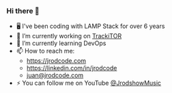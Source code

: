 ### Hi there 👋

- 🖥️ I've been coding with LAMP Stack for over 6 years
- 🔭 I’m currently working on <a href="https://trackitor.net">TrackiTOR</a>
- 🌱 I’m currently learning DevOps
- 📫 How to reach me: 
  - https://jrodcode.com
  - https://linkedin.com/in/jrodcode
  - <a href="mailto:juan@jrodcode.com">juan@jrodcode.com</a>
- ⚡ You can follow me on YouTube <a href="https://www.youtube.com/channel/UCC7iJKURWb58wvDUWUxkQTw">@JrodshowMusic</a>

